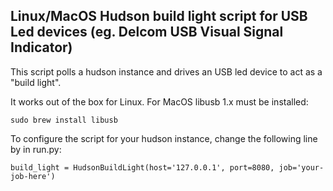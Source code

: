 
## Linux/MacOS Hudson build light script for USB Led devices (eg. Delcom USB Visual Signal Indicator)

This script polls a hudson instance and drives an USB led device to act as a "build light".

It works out of the box for Linux. For MacOS libusb 1.x must be installed:

    sudo brew install libusb

To configure the script for your hudson instance, change the following line by in run.py:

    build_light = HudsonBuildLight(host='127.0.0.1', port=8080, job='your-job-here')
